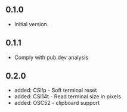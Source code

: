 ## 0.1.0

- Initial version.

## 0.1.1

- Comply with pub.dev analysis

## 0.2.0

- added: CSI!p - Soft terminal reset
- added: CSI14t - Read terminal size in pixels
- added: OSC52 - clipboard support
